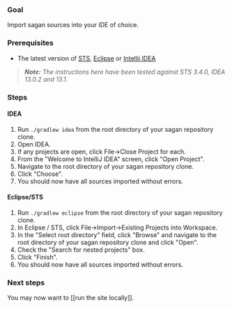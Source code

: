 ### Goal

Import sagan sources into your IDE of choice.
### Prerequisites

 - The latest version of [STS](http://spring.io/tools/sts), [Eclipse](http://eclipse.org/downloads) or [Intellij IDEA](http://www.jetbrains.com/idea)

> _**Note:** The instructions here have been tested against STS 3.4.0, IDEA 13.0.2 and 13.1._


### Steps

#### IDEA

1. Run `./gradlew idea` from the root directory of your sagan repository clone.
1. Open IDEA.
1. If any projects are open, click File->Close Project for each.
1. From the "Welcome to IntelliJ IDEA" screen, click "Open Project".
1. Navigate to the root directory of your sagan repository clone.
1. Click "Choose".
1. You should now have all sources imported without errors.

#### Eclipse/STS

1. Run `./gradlew eclipse` from the root directory of your sagan repository clone.
1. In Eclipse / STS, click File->Import->Existing Projects into Workspace.
1. In the "Select root directory" field, click "Browse" and navigate to the root directory of your sagan repository clone and click "Open".
1. Check the "Search for nested projects" box.
1. Click "Finish".
1. You should now have all sources imported without errors.

### Next steps

You may now want to [[run the site locally]].
